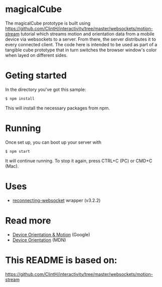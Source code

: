 # magicalCube 

The magicalCube prototype is built using https://github.com/ClintH/interactivity/tree/master/websockets/motion-stream tutorial which  streams motion and orientation data from a mobile device via websockets to a server. From there, the server distributes it to every connected client. The code here is intended to be used as part of a tangible cube prototype that in turn switches the browser window's color when layed on different sides.

# Geting started

In the directory you've got this sample:

`$ npm install`

This will install the necessary packages from npm.

# Running

Once set up, you can boot up your server with

`$ npm start`

It will continue running. To stop it again, press CTRL+C (PC) or CMD+C (Mac).

# Uses

* [reconnecting-websocket](https://github.com/pladaria/reconnecting-websocket) wrapper (v3.2.2)

# Read more

* [Device Orientation & Motion](https://developers.google.com/web/fundamentals/native-hardware/device-orientation/) (Google)
* [Device Orientation](https://developer.mozilla.org/en-US/docs/Web/API/Detecting_device_orientation) (MDN)

# This README is based on:
https://github.com/ClintH/interactivity/tree/master/websockets/motion-stream
